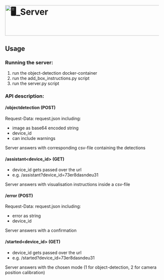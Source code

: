 # <img width="700" height="100" alt="🖥_Server" src="https://github.com/user-attachments/assets/400da72f-0939-45d6-a185-54d1e1e45069" />

## Usage
### Running the server:
1. run the object-detection docker-container
2. run the add_box_instructions.py script
3. run the server.py script

### API description:
#### /objectdetection (POST)
Request-Data: request.json including:
- image as base64 encoded string
- device_id
- can include warnings

Server answers with corresponding csv-file containing the detections 

#### /assistant<device_id> (GET)
- device_id gets passed over the url
- e.g. /assistant?device_id=73er8dasndeu31

Server answers with visualisation instructions inside a csv-file

#### /error (POST)
Request-Data: request.json including:
- error as string
- device_id

Server answers with a confirmation

#### /started<device_id> (GET)
- device_id gets passed over the url
- e.g. /started?device_id=73er8dasndeu31

Server answers with the chosen mode (1 for object-detection, 2 for camera position calibration)
